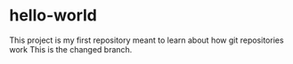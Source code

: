 # hello-world
This project is my first repository meant to learn about how git repositories work
This is the changed branch.
